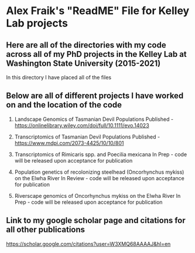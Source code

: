 # Alex Fraik's "ReadME" File for Kelley Lab projects

## Here are all of the directories with my code across all of my PhD projects in the Kelley Lab at Washington State University (2015-2021)
In this directory I have placed all of the files

## Below are all of different projects I have worked on and the location of the code
1. Landscape Genomics of Tasmanian Devil Populations
Published - 
https://onlinelibrary.wiley.com/doi/full/10.1111/evo.14023

2. Transcriptomics of Tasmanian Devil Populations
Published - 
https://www.mdpi.com/2073-4425/10/10/801

3. Transcriptomics of Rimicaris spp. and Poecilia mexicana
In Prep - code will be released upon acceptance for publication

4. Population genetics of recolonizing steelhead (Oncorhynchus mykiss) on the Elwha River
In Review - code will be released upon acceptance for publication

5. Riverscape genomics of Oncorhynchus mykiss on the Elwha River
In Prep - code will be released upon acceptance for publication

## Link to my google scholar page and citations for all other publications
https://scholar.google.com/citations?user=W3XMQ68AAAAJ&hl=en
